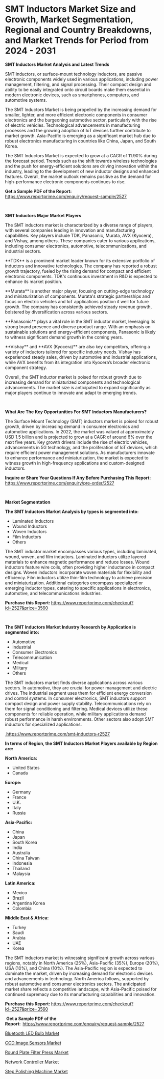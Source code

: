 <p><h1>SMT Inductors Market Size and Growth, Market Segmentation, Regional and Country Breakdowns, and Market Trends for Period from 2024 -  2031</h1></p><p><strong>SMT Inductors Market Analysis and Latest Trends</strong></p>
<p><p>SMT inductors, or surface-mount technology inductors, are passive electronic components widely used in various applications, including power management, filtering, and signal processing. Their compact design and ability to be easily integrated onto circuit boards make them essential in modern electronic devices, such as smartphones, computers, and automotive systems.</p><p>The SMT Inductors Market is being propelled by the increasing demand for smaller, lighter, and more efficient electronic components in consumer electronics and the burgeoning automotive sector, particularly with the rise of electric vehicles. Technological advancements in manufacturing processes and the growing adoption of IoT devices further contribute to market growth. Asia-Pacific is emerging as a significant market hub due to robust electronics manufacturing in countries like China, Japan, and South Korea.</p><p>The SMT Inductors Market is expected to grow at a CAGR of 11.90% during the forecast period. Trends such as the shift towards wireless technologies and the push for energy-efficient solutions are driving innovation within the industry, leading to the development of new inductor designs and enhanced features. Overall, the market outlook remains positive as the demand for high-performance electronic components continues to rise.</p></p>
<p><strong>Get a Sample PDF of the Report:&nbsp;</strong> <a href="https://www.reportprime.com/enquiry/request-sample/2527">https://www.reportprime.com/enquiry/request-sample/2527</a></p>
<p>&nbsp;</p>
<p><strong>SMT Inductors Major Market Players</strong></p>
<p><p>The SMT inductors market is characterized by a diverse range of players, with several companies leading in innovation and manufacturing capabilities. Key players include TDK, Panasonic, Murata, AVX (Kyocera), and Vishay, among others. These companies cater to various applications, including consumer electronics, automotive, telecommunications, and industrial sectors.</p><p>**TDK** is a prominent market leader known for its extensive portfolio of inductors and innovative technologies. The company has reported a robust growth trajectory, fueled by the rising demand for compact and efficient electronic components. TDK's continuous investment in R&D is expected to enhance its market position.</p><p>**Murata** is another major player, focusing on cutting-edge technology and miniaturization of components. Murata's strategic partnerships and focus on electric vehicles and IoT applications position it well for future growth. The company has consistently achieved steady revenue growth, bolstered by diversification across various sectors.</p><p>**Panasonic** plays a vital role in the SMT inductor market, leveraging its strong brand presence and diverse product range. With an emphasis on sustainable solutions and energy-efficient components, Panasonic is likely to witness significant demand growth in the coming years.</p><p>**Vishay** and **AVX (Kyocera)** are also key competitors, offering a variety of inductors tailored for specific industry needs. Vishay has experienced steady sales, driven by automotive and industrial applications, while AVX benefits from its integration into Kyocera’s broader electronic component strategy.</p><p>Overall, the SMT inductor market is poised for robust growth due to increasing demand for miniaturized components and technological advancements. The market size is anticipated to expand significantly as major players continue to innovate and adapt to emerging trends.</p></p>
<p>&nbsp;</p>
<p><strong>What Are The Key Opportunities For SMT Inductors Manufacturers?</strong></p>
<p><p>The Surface Mount Technology (SMT) inductors market is poised for robust growth, driven by increasing demand in consumer electronics and automotive applications. In 2022, the market was valued at approximately USD 1.5 billion and is projected to grow at a CAGR of around 6% over the next five years. Key growth drivers include the rise of electric vehicles, advancements in 5G technology, and the proliferation of IoT devices, which require efficient power management solutions. As manufacturers innovate to enhance performance and miniaturization, the market is expected to witness growth in high-frequency applications and custom-designed inductors.</p></p>
<p><strong>Inquire or Share Your Questions If Any Before Purchasing This Report:</strong> <a href="https://www.reportprime.com/enquiry/pre-order/2527">https://www.reportprime.com/enquiry/pre-order/2527</a></p>
<p>&nbsp;</p>
<p><strong>Market Segmentation</strong></p>
<p><strong>The SMT Inductors Market Analysis by types is segmented into:</strong></p>
<p><ul><li>Laminated Inductors</li><li>Wound Inductors</li><li>Woven Inductors</li><li>Film Inductors</li><li>Others</li></ul></p>
<p><p>The SMT inductor market encompasses various types, including laminated, wound, woven, and film inductors. Laminated inductors utilize layered materials to enhance magnetic performance and reduce losses. Wound inductors feature wire coils, often providing higher inductance in compact designs. Woven inductors incorporate woven materials for flexibility and efficiency. Film inductors utilize thin-film technology to achieve precision and miniaturization. Additional categories encompass specialized or emerging inductor types, catering to specific applications in electronics, automotive, and telecommunications industries.</p></p>
<p><strong>Purchase this Report:&nbsp;</strong><a href="https://www.reportprime.com/checkout?id=2527&price=3590">https://www.reportprime.com/checkout?id=2527&price=3590</a></p>
<p>&nbsp;</p>
<p><strong>The SMT Inductors Market Industry Research by Application is segmented into:</strong></p>
<p><ul><li>Automotive</li><li>Industrial</li><li>Consumer Electronics</li><li>Telecommunication</li><li>Medical</li><li>Military</li><li>Others</li></ul></p>
<p><p>The SMT inductors market finds diverse applications across various sectors. In automotive, they are crucial for power management and electric drives. The industrial segment uses them for efficient energy conversion and control systems. In consumer electronics, SMT inductors support compact design and power supply stability. Telecommunications rely on them for signal conditioning and filtering. Medical devices utilize these components for reliable operation, while military applications demand robust performance in harsh environments. Other sectors also adopt SMT inductors for specialized applications.</p></p>
<p><a href="https://www.reportprime.com/smt-inductors-r2527">&nbsp;https://www.reportprime.com/smt-inductors-r2527</a></p>
<p><strong>In terms of Region, the SMT Inductors Market Players available by Region are:</strong></p>
<p>
    <p> <strong> North America: </strong>
        <ul>
            <li>United States</li>
            <li>Canada</li>
        </ul>
        </p> 
    <p> <strong> Europe: </strong>
        <ul>
            <li>Germany</li>
            <li>France</li>
            <li>U.K.</li>
            <li>Italy</li>
            <li>Russia</li>
        </ul>
        </p> 
    <p> <strong> Asia-Pacific: </strong>
        <ul>
            <li>China</li>
            <li>Japan</li>
            <li>South Korea</li>
            <li>India</li>
            <li>Australia</li>
            <li>China Taiwan</li>
            <li>Indonesia</li>
            <li>Thailand</li>
            <li>Malaysia</li>
        </ul>
        </p> 
    <p> <strong> Latin America: </strong>
        <ul>
            <li>Mexico</li>
            <li>Brazil</li>
            <li>Argentina Korea</li>
            <li>Colombia</li>
        </ul>
        </p> 
    <p> <strong> Middle East & Africa: </strong>
        <ul>
            <li>Turkey</li>
            <li>Saudi</li>
            <li>Arabia</li>
            <li>UAE</li>
            <li>Korea</li>
        </ul>
    </p>
    </p>
<p><p>The SMT inductors market is witnessing significant growth across various regions, notably in North America (25%), Asia-Pacific (35%), Europe (20%), USA (10%), and China (10%). The Asia-Pacific region is expected to dominate the market, driven by increasing demand for electronic devices and advancements in technology. North America follows, supported by robust automotive and consumer electronics sectors. The anticipated market share reflects a competitive landscape, with Asia-Pacific poised for continued supremacy due to its manufacturing capabilities and innovation.</p></p>
<p><strong>Purchase this Report: </strong><a href="https://www.reportprime.com/checkout?id=2527&price=3590">https://www.reportprime.com/checkout?id=2527&price=3590</a></p>
<p>&nbsp;<strong>Get a Sample PDF of the Report:&nbsp;&nbsp;</strong><a href="https://www.reportprime.com/enquiry/request-sample/2527">https://www.reportprime.com/enquiry/request-sample/2527</a></p>
<p><strong></strong></p>
<p><p><a href="https://www.linkedin.com/pulse/bluetooth-led-bulb-market-evolution-global-trends-regional-ezkbe?trackingId=ZxoY5C5VTnik2vZSCJxzdQ%3D%3D">Bluetooth LED Bulb Market</a></p><p><a href="https://www.linkedin.com/pulse/ccd-image-sensors-market-size-growing-cagr-51-report-covers-analysis-xhmoe?trackingId=bg06p%2BOFSGCMoFGeAywEdQ%3D%3D">CCD Image Sensors Market</a></p><p><a href="https://issuu.com/reportprime-2/docs/round-plate-filter-press-market-siz_f098a36d5faf70">Round Plate Filter Press Market</a></p><p><a href="https://github.com/KamrulHadi87/Market-Research-Report-List-1/blob/main/network-controller-market.md">Network Controller Market</a></p><p><a href="https://issuu.com/reportprime-2/docs/step-polishing-machine-market-size-_71de776aa94778">Step Polishing Machine Market</a></p></p>